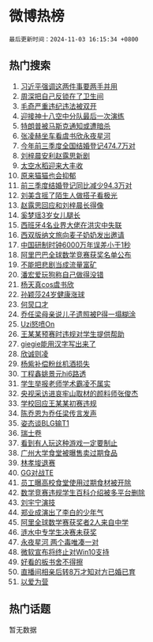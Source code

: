 # 微博热榜

`最后更新时间：2024-11-03 16:15:34 +0800`

## 热门搜索

1. [习近平强调这两件事要两手并用](https://m.weibo.cn/search?containerid=100103type%3D1%26t%3D10%26q%3D%23%E4%B9%A0%E8%BF%91%E5%B9%B3%E5%BC%BA%E8%B0%83%E8%BF%99%E4%B8%A4%E4%BB%B6%E4%BA%8B%E8%A6%81%E4%B8%A4%E6%89%8B%E5%B9%B6%E7%94%A8%23&stream_entry_id=51&isnewpage=1&extparam=seat%3D1%26cate%3D10103%26q%3D%2523%25E4%25B9%25A0%25E8%25BF%2591%25E5%25B9%25B3%25E5%25BC%25BA%25E8%25B0%2583%25E8%25BF%2599%25E4%25B8%25A4%25E4%25BB%25B6%25E4%25BA%258B%25E8%25A6%2581%25E4%25B8%25A4%25E6%2589%258B%25E5%25B9%25B6%25E7%2594%25A8%2523%26filter_type%3Drealtimehot%26dgr%3D0%26stream_entry_id%3D51%26pos%3D0%26c_type%3D51%26display_time%3D1730621733%26pre_seqid%3D17306217335690146102976)
1. [周深把自己反锁在了卫生间](https://m.weibo.cn/search?containerid=100103type%3D1%26t%3D10%26q%3D%23%E5%91%A8%E6%B7%B1%E6%8A%8A%E8%87%AA%E5%B7%B1%E5%8F%8D%E9%94%81%E5%9C%A8%E4%BA%86%E5%8D%AB%E7%94%9F%E9%97%B4%23&stream_entry_id=31&isnewpage=1&extparam=seat%3D1%26q%3D%2523%25E5%2591%25A8%25E6%25B7%25B1%25E6%258A%258A%25E8%2587%25AA%25E5%25B7%25B1%25E5%258F%258D%25E9%2594%2581%25E5%259C%25A8%25E4%25BA%2586%25E5%258D%25AB%25E7%2594%259F%25E9%2597%25B4%2523%26dgr%3D0%26band_rank%3D1%26flag%3D16%26cate%3D5001%26realpos%3D1%26filter_type%3Drealtimehot%26lcate%3D5001%26c_type%3D31%26pos%3D0%26stream_entry_id%3D31%26display_time%3D1730621733%26pre_seqid%3D17306217335690146102976)
1. [毛奇严重违纪违法被双开](https://m.weibo.cn/search?containerid=100103type%3D1%26t%3D10%26q%3D%23%E6%AF%9B%E5%A5%87%E4%B8%A5%E9%87%8D%E8%BF%9D%E7%BA%AA%E8%BF%9D%E6%B3%95%E8%A2%AB%E5%8F%8C%E5%BC%80%23&stream_entry_id=31&isnewpage=1&extparam=seat%3D1%26q%3D%2523%25E6%25AF%259B%25E5%25A5%2587%25E4%25B8%25A5%25E9%2587%258D%25E8%25BF%259D%25E7%25BA%25AA%25E8%25BF%259D%25E6%25B3%2595%25E8%25A2%25AB%25E5%258F%258C%25E5%25BC%2580%2523%26dgr%3D0%26band_rank%3D2%26flag%3D0%26cate%3D5001%26realpos%3D2%26filter_type%3Drealtimehot%26lcate%3D5001%26c_type%3D31%26pos%3D1%26stream_entry_id%3D31%26display_time%3D1730621733%26pre_seqid%3D17306217335690146102976)
1. [迎接神十八空中分队最后一次演练](https://m.weibo.cn/search?containerid=100103type%3D1%26t%3D10%26q%3D%23%E8%BF%8E%E6%8E%A5%E7%A5%9E%E5%8D%81%E5%85%AB%E7%A9%BA%E4%B8%AD%E5%88%86%E9%98%9F%E6%9C%80%E5%90%8E%E4%B8%80%E6%AC%A1%E6%BC%94%E7%BB%83%23&stream_entry_id=31&isnewpage=1&extparam=seat%3D1%26q%3D%2523%25E8%25BF%258E%25E6%258E%25A5%25E7%25A5%259E%25E5%258D%2581%25E5%2585%25AB%25E7%25A9%25BA%25E4%25B8%25AD%25E5%2588%2586%25E9%2598%259F%25E6%259C%2580%25E5%2590%258E%25E4%25B8%2580%25E6%25AC%25A1%25E6%25BC%2594%25E7%25BB%2583%2523%26dgr%3D0%26band_rank%3D3%26flag%3D1%26cate%3D5001%26realpos%3D3%26filter_type%3Drealtimehot%26lcate%3D5001%26c_type%3D31%26pos%3D2%26stream_entry_id%3D31%26display_time%3D1730621733%26pre_seqid%3D17306217335690146102976)
1. [特朗普被马斯克通知或遭暗杀](https://m.weibo.cn/search?containerid=100103type%3D1%26t%3D10%26q%3D%23%E7%89%B9%E6%9C%97%E6%99%AE%E8%A2%AB%E9%A9%AC%E6%96%AF%E5%85%8B%E9%80%9A%E7%9F%A5%E6%88%96%E9%81%AD%E6%9A%97%E6%9D%80%23&stream_entry_id=31&isnewpage=1&extparam=seat%3D1%26q%3D%2523%25E7%2589%25B9%25E6%259C%2597%25E6%2599%25AE%25E8%25A2%25AB%25E9%25A9%25AC%25E6%2596%25AF%25E5%2585%258B%25E9%2580%259A%25E7%259F%25A5%25E6%2588%2596%25E9%2581%25AD%25E6%259A%2597%25E6%259D%2580%2523%26dgr%3D0%26band_rank%3D4%26flag%3D2%26cate%3D5001%26realpos%3D4%26filter_type%3Drealtimehot%26lcate%3D5001%26c_type%3D31%26pos%3D3%26stream_entry_id%3D31%26display_time%3D1730621733%26pre_seqid%3D17306217335690146102976)
1. [张凌赫坐车看虞书欣永夜星河](https://m.weibo.cn/search?containerid=100103type%3D1%26t%3D10%26q%3D%23%E5%BC%A0%E5%87%8C%E8%B5%AB%E5%9D%90%E8%BD%A6%E7%9C%8B%E8%99%9E%E4%B9%A6%E6%AC%A3%E6%B0%B8%E5%A4%9C%E6%98%9F%E6%B2%B3%23&stream_entry_id=31&isnewpage=1&extparam=seat%3D1%26q%3D%2523%25E5%25BC%25A0%25E5%2587%258C%25E8%25B5%25AB%25E5%259D%2590%25E8%25BD%25A6%25E7%259C%258B%25E8%2599%259E%25E4%25B9%25A6%25E6%25AC%25A3%25E6%25B0%25B8%25E5%25A4%259C%25E6%2598%259F%25E6%25B2%25B3%2523%26dgr%3D0%26band_rank%3D5%26flag%3D2%26cate%3D5001%26realpos%3D5%26filter_type%3Drealtimehot%26lcate%3D5001%26c_type%3D31%26pos%3D4%26stream_entry_id%3D31%26display_time%3D1730621733%26pre_seqid%3D17306217335690146102976)
1. [今年前三季度全国结婚登记474.7万对](https://m.weibo.cn/search?containerid=100103type%3D1%26t%3D10%26q%3D%23%E4%BB%8A%E5%B9%B4%E5%89%8D%E4%B8%89%E5%AD%A3%E5%BA%A6%E5%85%A8%E5%9B%BD%E7%BB%93%E5%A9%9A%E7%99%BB%E8%AE%B0474.7%E4%B8%87%E5%AF%B9%23&stream_entry_id=31&isnewpage=1&extparam=seat%3D1%26q%3D%2523%25E4%25BB%258A%25E5%25B9%25B4%25E5%2589%258D%25E4%25B8%2589%25E5%25AD%25A3%25E5%25BA%25A6%25E5%2585%25A8%25E5%259B%25BD%25E7%25BB%2593%25E5%25A9%259A%25E7%2599%25BB%25E8%25AE%25B0474.7%25E4%25B8%2587%25E5%25AF%25B9%2523%26dgr%3D0%26band_rank%3D6%26flag%3D0%26cate%3D5001%26realpos%3D6%26filter_type%3Drealtimehot%26lcate%3D5001%26c_type%3D31%26pos%3D5%26stream_entry_id%3D31%26display_time%3D1730621733%26pre_seqid%3D17306217335690146102976)
1. [刘梓晨安利赵露思新剧](https://m.weibo.cn/search?containerid=100103type%3D1%26t%3D10%26q%3D%23%E5%88%98%E6%A2%93%E6%99%A8%E5%AE%89%E5%88%A9%E8%B5%B5%E9%9C%B2%E6%80%9D%E6%96%B0%E5%89%A7%23&stream_entry_id=31&isnewpage=1&extparam=seat%3D1%26q%3D%2523%25E5%2588%2598%25E6%25A2%2593%25E6%2599%25A8%25E5%25AE%2589%25E5%2588%25A9%25E8%25B5%25B5%25E9%259C%25B2%25E6%2580%259D%25E6%2596%25B0%25E5%2589%25A7%2523%26dgr%3D0%26band_rank%3D7%26flag%3D1%26cate%3D5001%26realpos%3D7%26filter_type%3Drealtimehot%26lcate%3D5001%26c_type%3D31%26pos%3D6%26stream_entry_id%3D31%26display_time%3D1730621733%26pre_seqid%3D17306217335690146102976)
1. [太空水稻迎来大丰收](https://m.weibo.cn/search?containerid=100103type%3D1%26t%3D10%26q%3D%23%E5%A4%AA%E7%A9%BA%E6%B0%B4%E7%A8%BB%E8%BF%8E%E6%9D%A5%E5%A4%A7%E4%B8%B0%E6%94%B6%23&stream_entry_id=31&isnewpage=1&extparam=seat%3D1%26q%3D%2523%25E5%25A4%25AA%25E7%25A9%25BA%25E6%25B0%25B4%25E7%25A8%25BB%25E8%25BF%258E%25E6%259D%25A5%25E5%25A4%25A7%25E4%25B8%25B0%25E6%2594%25B6%2523%26dgr%3D0%26band_rank%3D8%26flag%3D1%26cate%3D5001%26realpos%3D8%26filter_type%3Drealtimehot%26lcate%3D5001%26c_type%3D31%26pos%3D7%26stream_entry_id%3D31%26display_time%3D1730621733%26pre_seqid%3D17306217335690146102976)
1. [原来猫猫也会抑郁](https://m.weibo.cn/search?containerid=100103type%3D1%26t%3D10%26q%3D%23%E5%8E%9F%E6%9D%A5%E7%8C%AB%E7%8C%AB%E4%B9%9F%E4%BC%9A%E6%8A%91%E9%83%81%23&stream_entry_id=31&isnewpage=1&extparam=seat%3D1%26q%3D%2523%25E5%258E%259F%25E6%259D%25A5%25E7%258C%25AB%25E7%258C%25AB%25E4%25B9%259F%25E4%25BC%259A%25E6%258A%2591%25E9%2583%2581%2523%26dgr%3D0%26band_rank%3D9%26flag%3D1%26cate%3D5001%26realpos%3D9%26filter_type%3Drealtimehot%26lcate%3D5001%26c_type%3D31%26pos%3D8%26stream_entry_id%3D31%26display_time%3D1730621733%26pre_seqid%3D17306217335690146102976)
1. [前三季度结婚登记同比减少94.3万对](https://m.weibo.cn/search?containerid=100103type%3D1%26t%3D10%26q%3D%23%E5%89%8D%E4%B8%89%E5%AD%A3%E5%BA%A6%E7%BB%93%E5%A9%9A%E7%99%BB%E8%AE%B0%E5%90%8C%E6%AF%94%E5%87%8F%E5%B0%9194.3%E4%B8%87%E5%AF%B9%23&stream_entry_id=31&isnewpage=1&extparam=seat%3D1%26q%3D%2523%25E5%2589%258D%25E4%25B8%2589%25E5%25AD%25A3%25E5%25BA%25A6%25E7%25BB%2593%25E5%25A9%259A%25E7%2599%25BB%25E8%25AE%25B0%25E5%2590%258C%25E6%25AF%2594%25E5%2587%258F%25E5%25B0%259194.3%25E4%25B8%2587%25E5%25AF%25B9%2523%26dgr%3D0%26band_rank%3D10%26flag%3D0%26cate%3D5001%26realpos%3D10%26filter_type%3Drealtimehot%26lcate%3D5001%26c_type%3D31%26pos%3D9%26stream_entry_id%3D31%26display_time%3D1730621733%26pre_seqid%3D17306217335690146102976)
1. [刘美含摇了陌生人做搭子看极光](https://m.weibo.cn/search?containerid=100103type%3D1%26t%3D10%26q%3D%E5%88%98%E7%BE%8E%E5%90%AB%E6%91%87%E4%BA%86%E9%99%8C%E7%94%9F%E4%BA%BA%E5%81%9A%E6%90%AD%E5%AD%90%E7%9C%8B%E6%9E%81%E5%85%89&stream_entry_id=31&isnewpage=1&extparam=seat%3D1%26q%3D%25E5%2588%2598%25E7%25BE%258E%25E5%2590%25AB%25E6%2591%2587%25E4%25BA%2586%25E9%2599%258C%25E7%2594%259F%25E4%25BA%25BA%25E5%2581%259A%25E6%2590%25AD%25E5%25AD%2590%25E7%259C%258B%25E6%259E%2581%25E5%2585%2589%26dgr%3D0%26band_rank%3D11%26flag%3D1%26cate%3D5001%26realpos%3D11%26filter_type%3Drealtimehot%26lcate%3D5001%26c_type%3D31%26pos%3D10%26stream_entry_id%3D31%26display_time%3D1730621733%26pre_seqid%3D17306217335690146102976)
1. [赵露思回应和刘梓晨长得像](https://m.weibo.cn/search?containerid=100103type%3D1%26t%3D10%26q%3D%23%E8%B5%B5%E9%9C%B2%E6%80%9D%E5%9B%9E%E5%BA%94%E5%92%8C%E5%88%98%E6%A2%93%E6%99%A8%E9%95%BF%E5%BE%97%E5%83%8F%23&stream_entry_id=31&isnewpage=1&extparam=seat%3D1%26q%3D%2523%25E8%25B5%25B5%25E9%259C%25B2%25E6%2580%259D%25E5%259B%259E%25E5%25BA%2594%25E5%2592%258C%25E5%2588%2598%25E6%25A2%2593%25E6%2599%25A8%25E9%2595%25BF%25E5%25BE%2597%25E5%2583%258F%2523%26dgr%3D0%26band_rank%3D12%26flag%3D1%26cate%3D5001%26realpos%3D12%26filter_type%3Drealtimehot%26lcate%3D5001%26c_type%3D31%26pos%3D11%26stream_entry_id%3D31%26display_time%3D1730621733%26pre_seqid%3D17306217335690146102976)
1. [奚梦瑶3岁女儿腿长](https://m.weibo.cn/search?containerid=100103type%3D1%26t%3D10%26q%3D%23%E5%A5%9A%E6%A2%A6%E7%91%B63%E5%B2%81%E5%A5%B3%E5%84%BF%E8%85%BF%E9%95%BF%23&stream_entry_id=31&isnewpage=1&extparam=seat%3D1%26q%3D%2523%25E5%25A5%259A%25E6%25A2%25A6%25E7%2591%25B63%25E5%25B2%2581%25E5%25A5%25B3%25E5%2584%25BF%25E8%2585%25BF%25E9%2595%25BF%2523%26dgr%3D0%26band_rank%3D13%26flag%3D2%26cate%3D5001%26realpos%3D13%26filter_type%3Drealtimehot%26lcate%3D5001%26c_type%3D31%26pos%3D12%26stream_entry_id%3D31%26display_time%3D1730621733%26pre_seqid%3D17306217335690146102976)
1. [西班牙4名业界大佬在洪灾中失联](https://m.weibo.cn/search?containerid=100103type%3D1%26t%3D10%26q%3D%23%E8%A5%BF%E7%8F%AD%E7%89%994%E5%90%8D%E4%B8%9A%E7%95%8C%E5%A4%A7%E4%BD%AC%E5%9C%A8%E6%B4%AA%E7%81%BE%E4%B8%AD%E5%A4%B1%E8%81%94%23&stream_entry_id=31&isnewpage=1&extparam=seat%3D1%26q%3D%2523%25E8%25A5%25BF%25E7%258F%25AD%25E7%2589%25994%25E5%2590%258D%25E4%25B8%259A%25E7%2595%258C%25E5%25A4%25A7%25E4%25BD%25AC%25E5%259C%25A8%25E6%25B4%25AA%25E7%2581%25BE%25E4%25B8%25AD%25E5%25A4%25B1%25E8%2581%2594%2523%26dgr%3D0%26band_rank%3D14%26flag%3D1%26cate%3D5001%26realpos%3D14%26filter_type%3Drealtimehot%26lcate%3D5001%26c_type%3D31%26pos%3D13%26stream_entry_id%3D31%26display_time%3D1730621733%26pre_seqid%3D17306217335690146102976)
1. [西双版纳文旅向麦子奶奶发出邀请](https://m.weibo.cn/search?containerid=100103type%3D1%26t%3D10%26q%3D%23%E8%A5%BF%E5%8F%8C%E7%89%88%E7%BA%B3%E6%96%87%E6%97%85%E5%90%91%E9%BA%A6%E5%AD%90%E5%A5%B6%E5%A5%B6%E5%8F%91%E5%87%BA%E9%82%80%E8%AF%B7%23&stream_entry_id=31&isnewpage=1&extparam=seat%3D1%26q%3D%2523%25E8%25A5%25BF%25E5%258F%258C%25E7%2589%2588%25E7%25BA%25B3%25E6%2596%2587%25E6%2597%2585%25E5%2590%2591%25E9%25BA%25A6%25E5%25AD%2590%25E5%25A5%25B6%25E5%25A5%25B6%25E5%258F%2591%25E5%2587%25BA%25E9%2582%2580%25E8%25AF%25B7%2523%26dgr%3D0%26band_rank%3D15%26flag%3D1%26cate%3D5001%26realpos%3D15%26filter_type%3Drealtimehot%26lcate%3D5001%26c_type%3D31%26pos%3D14%26stream_entry_id%3D31%26display_time%3D1730621733%26pre_seqid%3D17306217335690146102976)
1. [中国研制时钟6000万年误差小于1秒](https://m.weibo.cn/search?containerid=100103type%3D1%26t%3D10%26q%3D%23%E4%B8%AD%E5%9B%BD%E7%A0%94%E5%88%B6%E6%97%B6%E9%92%9F6000%E4%B8%87%E5%B9%B4%E8%AF%AF%E5%B7%AE%E5%B0%8F%E4%BA%8E1%E7%A7%92%23&stream_entry_id=31&isnewpage=1&extparam=seat%3D1%26q%3D%2523%25E4%25B8%25AD%25E5%259B%25BD%25E7%25A0%2594%25E5%2588%25B6%25E6%2597%25B6%25E9%2592%259F6000%25E4%25B8%2587%25E5%25B9%25B4%25E8%25AF%25AF%25E5%25B7%25AE%25E5%25B0%258F%25E4%25BA%258E1%25E7%25A7%2592%2523%26dgr%3D0%26band_rank%3D16%26flag%3D1%26cate%3D5001%26realpos%3D16%26filter_type%3Drealtimehot%26lcate%3D5001%26c_type%3D31%26pos%3D15%26stream_entry_id%3D31%26display_time%3D1730621733%26pre_seqid%3D17306217335690146102976)
1. [阿里巴巴全球数学竞赛获奖名单公布](https://m.weibo.cn/search?containerid=100103type%3D1%26t%3D10%26q%3D%23%E9%98%BF%E9%87%8C%E5%B7%B4%E5%B7%B4%E5%85%A8%E7%90%83%E6%95%B0%E5%AD%A6%E7%AB%9E%E8%B5%9B%E8%8E%B7%E5%A5%96%E5%90%8D%E5%8D%95%E5%85%AC%E5%B8%83%23&stream_entry_id=31&isnewpage=1&extparam=seat%3D1%26q%3D%2523%25E9%2598%25BF%25E9%2587%258C%25E5%25B7%25B4%25E5%25B7%25B4%25E5%2585%25A8%25E7%2590%2583%25E6%2595%25B0%25E5%25AD%25A6%25E7%25AB%259E%25E8%25B5%259B%25E8%258E%25B7%25E5%25A5%2596%25E5%2590%258D%25E5%258D%2595%25E5%2585%25AC%25E5%25B8%2583%2523%26dgr%3D0%26band_rank%3D17%26flag%3D0%26cate%3D5001%26realpos%3D17%26filter_type%3Drealtimehot%26lcate%3D5001%26c_type%3D31%26pos%3D16%26stream_entry_id%3D31%26display_time%3D1730621733%26pre_seqid%3D17306217335690146102976)
1. [不能把悲剧当成流量富矿](https://m.weibo.cn/search?containerid=100103type%3D1%26t%3D10%26q%3D%23%E4%B8%8D%E8%83%BD%E6%8A%8A%E6%82%B2%E5%89%A7%E5%BD%93%E6%88%90%E6%B5%81%E9%87%8F%E5%AF%8C%E7%9F%BF%23&stream_entry_id=31&isnewpage=1&extparam=seat%3D1%26q%3D%2523%25E4%25B8%258D%25E8%2583%25BD%25E6%258A%258A%25E6%2582%25B2%25E5%2589%25A7%25E5%25BD%2593%25E6%2588%2590%25E6%25B5%2581%25E9%2587%258F%25E5%25AF%258C%25E7%259F%25BF%2523%26dgr%3D0%26band_rank%3D18%26flag%3D1%26cate%3D5001%26realpos%3D18%26filter_type%3Drealtimehot%26lcate%3D5001%26c_type%3D31%26pos%3D17%26stream_entry_id%3D31%26display_time%3D1730621733%26pre_seqid%3D17306217335690146102976)
1. [潘宏爱玩狗称自己做得没错](https://m.weibo.cn/search?containerid=100103type%3D1%26t%3D10%26q%3D%23%E6%BD%98%E5%AE%8F%E7%88%B1%E7%8E%A9%E7%8B%97%E7%A7%B0%E8%87%AA%E5%B7%B1%E5%81%9A%E5%BE%97%E6%B2%A1%E9%94%99%23&stream_entry_id=31&isnewpage=1&extparam=seat%3D1%26q%3D%2523%25E6%25BD%2598%25E5%25AE%258F%25E7%2588%25B1%25E7%258E%25A9%25E7%258B%2597%25E7%25A7%25B0%25E8%2587%25AA%25E5%25B7%25B1%25E5%2581%259A%25E5%25BE%2597%25E6%25B2%25A1%25E9%2594%2599%2523%26dgr%3D0%26band_rank%3D19%26flag%3D1%26cate%3D5001%26realpos%3D19%26filter_type%3Drealtimehot%26lcate%3D5001%26c_type%3D31%26pos%3D18%26stream_entry_id%3D31%26display_time%3D1730621733%26pre_seqid%3D17306217335690146102976)
1. [杨天真cos虞书欣](https://m.weibo.cn/search?containerid=100103type%3D1%26t%3D10%26q%3D%23%E6%9D%A8%E5%A4%A9%E7%9C%9Fcos%E8%99%9E%E4%B9%A6%E6%AC%A3%23&stream_entry_id=31&isnewpage=1&extparam=seat%3D1%26q%3D%2523%25E6%259D%25A8%25E5%25A4%25A9%25E7%259C%259Fcos%25E8%2599%259E%25E4%25B9%25A6%25E6%25AC%25A3%2523%26dgr%3D0%26band_rank%3D20%26flag%3D1%26cate%3D5001%26realpos%3D20%26filter_type%3Drealtimehot%26lcate%3D5001%26c_type%3D31%26pos%3D19%26stream_entry_id%3D31%26display_time%3D1730621733%26pre_seqid%3D17306217335690146102976)
1. [孙颖莎24岁健康涨球](https://m.weibo.cn/search?containerid=100103type%3D1%26t%3D10%26q%3D%23%E5%AD%99%E9%A2%96%E8%8E%8E24%E5%B2%81%E5%81%A5%E5%BA%B7%E6%B6%A8%E7%90%83%23&stream_entry_id=31&isnewpage=1&extparam=seat%3D1%26q%3D%2523%25E5%25AD%2599%25E9%25A2%2596%25E8%258E%258E24%25E5%25B2%2581%25E5%2581%25A5%25E5%25BA%25B7%25E6%25B6%25A8%25E7%2590%2583%2523%26dgr%3D0%26band_rank%3D21%26flag%3D32768%26cate%3D5001%26realpos%3D21%26filter_type%3Drealtimehot%26lcate%3D5001%26c_type%3D31%26pos%3D20%26stream_entry_id%3D31%26display_time%3D1730621733%26pre_seqid%3D17306217335690146102976)
1. [何炅口才](https://m.weibo.cn/search?containerid=100103type%3D1%26t%3D10%26q%3D%E4%BD%95%E7%82%85%E5%8F%A3%E6%89%8D&stream_entry_id=31&isnewpage=1&extparam=seat%3D1%26q%3D%25E4%25BD%2595%25E7%2582%2585%25E5%258F%25A3%25E6%2589%258D%26dgr%3D0%26band_rank%3D22%26flag%3D1%26cate%3D5001%26realpos%3D22%26filter_type%3Drealtimehot%26lcate%3D5001%26c_type%3D31%26pos%3D21%26stream_entry_id%3D31%26display_time%3D1730621733%26pre_seqid%3D17306217335690146102976)
1. [乔任梁母亲说儿子遗照被P得一塌糊涂](https://m.weibo.cn/search?containerid=100103type%3D1%26t%3D10%26q%3D%23%E4%B9%94%E4%BB%BB%E6%A2%81%E6%AF%8D%E4%BA%B2%E8%AF%B4%E5%84%BF%E5%AD%90%E9%81%97%E7%85%A7%E8%A2%ABP%E5%BE%97%E4%B8%80%E5%A1%8C%E7%B3%8A%E6%B6%82%23&stream_entry_id=31&isnewpage=1&extparam=seat%3D1%26q%3D%2523%25E4%25B9%2594%25E4%25BB%25BB%25E6%25A2%2581%25E6%25AF%258D%25E4%25BA%25B2%25E8%25AF%25B4%25E5%2584%25BF%25E5%25AD%2590%25E9%2581%2597%25E7%2585%25A7%25E8%25A2%25ABP%25E5%25BE%2597%25E4%25B8%2580%25E5%25A1%258C%25E7%25B3%258A%25E6%25B6%2582%2523%26dgr%3D0%26band_rank%3D23%26flag%3D2%26cate%3D5001%26realpos%3D23%26filter_type%3Drealtimehot%26lcate%3D5001%26c_type%3D31%26pos%3D22%26stream_entry_id%3D31%26display_time%3D1730621733%26pre_seqid%3D17306217335690146102976)
1. [Uzi怒喷On](https://m.weibo.cn/search?containerid=100103type%3D1%26t%3D10%26q%3D%23Uzi%E6%80%92%E5%96%B7On%23&stream_entry_id=31&isnewpage=1&extparam=seat%3D1%26q%3D%2523Uzi%25E6%2580%2592%25E5%2596%25B7On%2523%26dgr%3D0%26band_rank%3D24%26flag%3D0%26cate%3D5001%26realpos%3D24%26filter_type%3Drealtimehot%26lcate%3D5001%26c_type%3D31%26pos%3D23%26stream_entry_id%3D31%26display_time%3D1730621733%26pre_seqid%3D17306217335690146102976)
1. [王某某预赛时违规对学生提供帮助](https://m.weibo.cn/search?containerid=100103type%3D1%26t%3D10%26q%3D%E7%8E%8B%E6%9F%90%E6%9F%90%E9%A2%84%E8%B5%9B%E6%97%B6%E8%BF%9D%E8%A7%84%E5%AF%B9%E5%AD%A6%E7%94%9F%E6%8F%90%E4%BE%9B%E5%B8%AE%E5%8A%A9&stream_entry_id=31&isnewpage=1&extparam=seat%3D1%26q%3D%25E7%258E%258B%25E6%259F%2590%25E6%259F%2590%25E9%25A2%2584%25E8%25B5%259B%25E6%2597%25B6%25E8%25BF%259D%25E8%25A7%2584%25E5%25AF%25B9%25E5%25AD%25A6%25E7%2594%259F%25E6%258F%2590%25E4%25BE%259B%25E5%25B8%25AE%25E5%258A%25A9%26dgr%3D0%26band_rank%3D25%26flag%3D0%26cate%3D5001%26realpos%3D25%26filter_type%3Drealtimehot%26lcate%3D5001%26c_type%3D31%26pos%3D24%26stream_entry_id%3D31%26display_time%3D1730621733%26pre_seqid%3D17306217335690146102976)
1. [giegie能用汉字写出来了](https://m.weibo.cn/search?containerid=100103type%3D1%26t%3D10%26q%3Dgiegie%E8%83%BD%E7%94%A8%E6%B1%89%E5%AD%97%E5%86%99%E5%87%BA%E6%9D%A5%E4%BA%86&stream_entry_id=31&isnewpage=1&extparam=seat%3D1%26q%3Dgiegie%25E8%2583%25BD%25E7%2594%25A8%25E6%25B1%2589%25E5%25AD%2597%25E5%2586%2599%25E5%2587%25BA%25E6%259D%25A5%25E4%25BA%2586%26dgr%3D0%26band_rank%3D26%26flag%3D1%26cate%3D5001%26realpos%3D26%26filter_type%3Drealtimehot%26lcate%3D5001%26c_type%3D31%26pos%3D25%26stream_entry_id%3D31%26display_time%3D1730621733%26pre_seqid%3D17306217335690146102976)
1. [欣诚则凌](https://m.weibo.cn/search?containerid=100103type%3D1%26t%3D10%26q%3D%E6%AC%A3%E8%AF%9A%E5%88%99%E5%87%8C&stream_entry_id=31&isnewpage=1&extparam=seat%3D1%26q%3D%25E6%25AC%25A3%25E8%25AF%259A%25E5%2588%2599%25E5%2587%258C%26dgr%3D0%26band_rank%3D27%26flag%3D0%26cate%3D5001%26realpos%3D27%26filter_type%3Drealtimehot%26lcate%3D5001%26c_type%3D31%26pos%3D26%26stream_entry_id%3D31%26display_time%3D1730621733%26pre_seqid%3D17306217335690146102976)
1. [杨紫补偿粉丝机酒损失](https://m.weibo.cn/search?containerid=100103type%3D1%26t%3D10%26q%3D%23%E6%9D%A8%E7%B4%AB%E8%A1%A5%E5%81%BF%E7%B2%89%E4%B8%9D%E6%9C%BA%E9%85%92%E6%8D%9F%E5%A4%B1%23&stream_entry_id=31&isnewpage=1&extparam=seat%3D1%26q%3D%2523%25E6%259D%25A8%25E7%25B4%25AB%25E8%25A1%25A5%25E5%2581%25BF%25E7%25B2%2589%25E4%25B8%259D%25E6%259C%25BA%25E9%2585%2592%25E6%258D%259F%25E5%25A4%25B1%2523%26dgr%3D0%26band_rank%3D28%26flag%3D0%26cate%3D5001%26realpos%3D28%26filter_type%3Drealtimehot%26lcate%3D5001%26c_type%3D31%26pos%3D27%26stream_entry_id%3D31%26display_time%3D1730621733%26pre_seqid%3D17306217335690146102976)
1. [丁程鑫姚景元hi6路透](https://m.weibo.cn/search?containerid=100103type%3D1%26t%3D10%26q%3D%23%E4%B8%81%E7%A8%8B%E9%91%AB%E5%A7%9A%E6%99%AF%E5%85%83hi6%E8%B7%AF%E9%80%8F%23&stream_entry_id=31&isnewpage=1&extparam=seat%3D1%26q%3D%2523%25E4%25B8%2581%25E7%25A8%258B%25E9%2591%25AB%25E5%25A7%259A%25E6%2599%25AF%25E5%2585%2583hi6%25E8%25B7%25AF%25E9%2580%258F%2523%26dgr%3D0%26band_rank%3D29%26flag%3D1%26cate%3D5001%26realpos%3D29%26filter_type%3Drealtimehot%26lcate%3D5001%26c_type%3D31%26pos%3D28%26stream_entry_id%3D31%26display_time%3D1730621733%26pre_seqid%3D17306217335690146102976)
1. [学生举报老师学术霸凌不属实](https://m.weibo.cn/search?containerid=100103type%3D1%26t%3D10%26q%3D%23%E5%AD%A6%E7%94%9F%E4%B8%BE%E6%8A%A5%E8%80%81%E5%B8%88%E5%AD%A6%E6%9C%AF%E9%9C%B8%E5%87%8C%E4%B8%8D%E5%B1%9E%E5%AE%9E%23&stream_entry_id=31&isnewpage=1&extparam=seat%3D1%26q%3D%2523%25E5%25AD%25A6%25E7%2594%259F%25E4%25B8%25BE%25E6%258A%25A5%25E8%2580%2581%25E5%25B8%2588%25E5%25AD%25A6%25E6%259C%25AF%25E9%259C%25B8%25E5%2587%258C%25E4%25B8%258D%25E5%25B1%259E%25E5%25AE%259E%2523%26dgr%3D0%26band_rank%3D30%26flag%3D1%26cate%3D5001%26realpos%3D30%26filter_type%3Drealtimehot%26lcate%3D5001%26c_type%3D31%26pos%3D29%26stream_entry_id%3D31%26display_time%3D1730621733%26pre_seqid%3D17306217335690146102976)
1. [央视采访进哀牢山取材的颜料师张俊杰](https://m.weibo.cn/search?containerid=100103type%3D1%26t%3D10%26q%3D%23%E5%A4%AE%E8%A7%86%E9%87%87%E8%AE%BF%E8%BF%9B%E5%93%80%E7%89%A2%E5%B1%B1%E5%8F%96%E6%9D%90%E7%9A%84%E9%A2%9C%E6%96%99%E5%B8%88%E5%BC%A0%E4%BF%8A%E6%9D%B0%23&stream_entry_id=31&isnewpage=1&extparam=seat%3D1%26q%3D%2523%25E5%25A4%25AE%25E8%25A7%2586%25E9%2587%2587%25E8%25AE%25BF%25E8%25BF%259B%25E5%2593%2580%25E7%2589%25A2%25E5%25B1%25B1%25E5%258F%2596%25E6%259D%2590%25E7%259A%2584%25E9%25A2%259C%25E6%2596%2599%25E5%25B8%2588%25E5%25BC%25A0%25E4%25BF%258A%25E6%259D%25B0%2523%26dgr%3D0%26band_rank%3D31%26flag%3D1%26cate%3D5001%26realpos%3D31%26filter_type%3Drealtimehot%26lcate%3D5001%26c_type%3D31%26pos%3D30%26stream_entry_id%3D31%26display_time%3D1730621733%26pre_seqid%3D17306217335690146102976)
1. [学校回应王某某初赛违规](https://m.weibo.cn/search?containerid=100103type%3D1%26t%3D10%26q%3D%E5%AD%A6%E6%A0%A1%E5%9B%9E%E5%BA%94%E7%8E%8B%E6%9F%90%E6%9F%90%E5%88%9D%E8%B5%9B%E8%BF%9D%E8%A7%84&stream_entry_id=31&isnewpage=1&extparam=seat%3D1%26q%3D%25E5%25AD%25A6%25E6%25A0%25A1%25E5%259B%259E%25E5%25BA%2594%25E7%258E%258B%25E6%259F%2590%25E6%259F%2590%25E5%2588%259D%25E8%25B5%259B%25E8%25BF%259D%25E8%25A7%2584%26dgr%3D0%26band_rank%3D32%26flag%3D0%26cate%3D5001%26realpos%3D32%26filter_type%3Drealtimehot%26lcate%3D5001%26c_type%3D31%26pos%3D31%26stream_entry_id%3D31%26display_time%3D1730621733%26pre_seqid%3D17306217335690146102976)
1. [陈乔恩为乔任梁传言发声](https://m.weibo.cn/search?containerid=100103type%3D1%26t%3D10%26q%3D%23%E9%99%88%E4%B9%94%E6%81%A9%E4%B8%BA%E4%B9%94%E4%BB%BB%E6%A2%81%E4%BC%A0%E8%A8%80%E5%8F%91%E5%A3%B0%23&stream_entry_id=31&isnewpage=1&extparam=seat%3D1%26q%3D%2523%25E9%2599%2588%25E4%25B9%2594%25E6%2581%25A9%25E4%25B8%25BA%25E4%25B9%2594%25E4%25BB%25BB%25E6%25A2%2581%25E4%25BC%25A0%25E8%25A8%2580%25E5%258F%2591%25E5%25A3%25B0%2523%26dgr%3D0%26band_rank%3D33%26flag%3D0%26cate%3D5001%26realpos%3D33%26filter_type%3Drealtimehot%26lcate%3D5001%26c_type%3D31%26pos%3D32%26stream_entry_id%3D31%26display_time%3D1730621733%26pre_seqid%3D17306217335690146102976)
1. [姿态谈BLG输T1](https://m.weibo.cn/search?containerid=100103type%3D1%26t%3D10%26q%3D%23%E5%A7%BF%E6%80%81%E8%B0%88BLG%E8%BE%93T1%23&stream_entry_id=31&isnewpage=1&extparam=seat%3D1%26q%3D%2523%25E5%25A7%25BF%25E6%2580%2581%25E8%25B0%2588BLG%25E8%25BE%2593T1%2523%26dgr%3D0%26band_rank%3D34%26flag%3D0%26cate%3D5001%26realpos%3D34%26filter_type%3Drealtimehot%26lcate%3D5001%26c_type%3D31%26pos%3D33%26stream_entry_id%3D31%26display_time%3D1730621733%26pre_seqid%3D17306217335690146102976)
1. [瑞士卷](https://m.weibo.cn/search?containerid=100103type%3D1%26t%3D10%26q%3D%E7%91%9E%E5%A3%AB%E5%8D%B7&stream_entry_id=31&isnewpage=1&extparam=seat%3D1%26q%3D%25E7%2591%259E%25E5%25A3%25AB%25E5%258D%25B7%26dgr%3D0%26band_rank%3D35%26flag%3D0%26cate%3D5001%26realpos%3D35%26filter_type%3Drealtimehot%26lcate%3D5001%26c_type%3D31%26pos%3D34%26stream_entry_id%3D31%26display_time%3D1730621733%26pre_seqid%3D17306217335690146102976)
1. [看到有人玩这种游戏一定要制止](https://m.weibo.cn/search?containerid=100103type%3D1%26t%3D10%26q%3D%23%E7%9C%8B%E5%88%B0%E6%9C%89%E4%BA%BA%E7%8E%A9%E8%BF%99%E7%A7%8D%E6%B8%B8%E6%88%8F%E4%B8%80%E5%AE%9A%E8%A6%81%E5%88%B6%E6%AD%A2%23&stream_entry_id=31&isnewpage=1&extparam=seat%3D1%26q%3D%2523%25E7%259C%258B%25E5%2588%25B0%25E6%259C%2589%25E4%25BA%25BA%25E7%258E%25A9%25E8%25BF%2599%25E7%25A7%258D%25E6%25B8%25B8%25E6%2588%258F%25E4%25B8%2580%25E5%25AE%259A%25E8%25A6%2581%25E5%2588%25B6%25E6%25AD%25A2%2523%26dgr%3D0%26band_rank%3D36%26flag%3D0%26cate%3D5001%26realpos%3D36%26filter_type%3Drealtimehot%26lcate%3D5001%26c_type%3D31%26pos%3D35%26stream_entry_id%3D31%26display_time%3D1730621733%26pre_seqid%3D17306217335690146102976)
1. [广州大学食堂被曝售卖过期食品](https://m.weibo.cn/search?containerid=100103type%3D1%26t%3D10%26q%3D%23%E5%B9%BF%E5%B7%9E%E5%A4%A7%E5%AD%A6%E9%A3%9F%E5%A0%82%E8%A2%AB%E6%9B%9D%E5%94%AE%E5%8D%96%E8%BF%87%E6%9C%9F%E9%A3%9F%E5%93%81%23&stream_entry_id=31&isnewpage=1&extparam=seat%3D1%26q%3D%2523%25E5%25B9%25BF%25E5%25B7%259E%25E5%25A4%25A7%25E5%25AD%25A6%25E9%25A3%259F%25E5%25A0%2582%25E8%25A2%25AB%25E6%259B%259D%25E5%2594%25AE%25E5%258D%2596%25E8%25BF%2587%25E6%259C%259F%25E9%25A3%259F%25E5%2593%2581%2523%26dgr%3D0%26band_rank%3D37%26flag%3D0%26cate%3D5001%26realpos%3D37%26filter_type%3Drealtimehot%26lcate%3D5001%26c_type%3D31%26pos%3D36%26stream_entry_id%3D31%26display_time%3D1730621733%26pre_seqid%3D17306217335690146102976)
1. [林孝埈退赛](https://m.weibo.cn/search?containerid=100103type%3D1%26t%3D10%26q%3D%23%E6%9E%97%E5%AD%9D%E5%9F%88%E9%80%80%E8%B5%9B%23&stream_entry_id=31&isnewpage=1&extparam=seat%3D1%26q%3D%2523%25E6%259E%2597%25E5%25AD%259D%25E5%259F%2588%25E9%2580%2580%25E8%25B5%259B%2523%26dgr%3D0%26band_rank%3D38%26flag%3D1%26cate%3D5001%26realpos%3D38%26filter_type%3Drealtimehot%26lcate%3D5001%26c_type%3D31%26pos%3D37%26stream_entry_id%3D31%26display_time%3D1730621733%26pre_seqid%3D17306217335690146102976)
1. [GG对战TE](https://m.weibo.cn/search?containerid=100103type%3D1%26t%3D10%26q%3D%23GG%E5%AF%B9%E6%88%98TE%23&stream_entry_id=31&isnewpage=1&extparam=seat%3D1%26q%3D%2523GG%25E5%25AF%25B9%25E6%2588%2598TE%2523%26dgr%3D0%26band_rank%3D39%26flag%3D1%26cate%3D5001%26realpos%3D39%26filter_type%3Drealtimehot%26lcate%3D5001%26c_type%3D31%26pos%3D38%26stream_entry_id%3D31%26display_time%3D1730621733%26pre_seqid%3D17306217335690146102976)
1. [员工曝高校食堂使用过期食材被开除](https://m.weibo.cn/search?containerid=100103type%3D1%26t%3D10%26q%3D%23%E5%91%98%E5%B7%A5%E6%9B%9D%E9%AB%98%E6%A0%A1%E9%A3%9F%E5%A0%82%E4%BD%BF%E7%94%A8%E8%BF%87%E6%9C%9F%E9%A3%9F%E6%9D%90%E8%A2%AB%E5%BC%80%E9%99%A4%23&stream_entry_id=31&isnewpage=1&extparam=seat%3D1%26q%3D%2523%25E5%2591%2598%25E5%25B7%25A5%25E6%259B%259D%25E9%25AB%2598%25E6%25A0%25A1%25E9%25A3%259F%25E5%25A0%2582%25E4%25BD%25BF%25E7%2594%25A8%25E8%25BF%2587%25E6%259C%259F%25E9%25A3%259F%25E6%259D%2590%25E8%25A2%25AB%25E5%25BC%2580%25E9%2599%25A4%2523%26dgr%3D0%26band_rank%3D40%26flag%3D1%26cate%3D5001%26realpos%3D40%26filter_type%3Drealtimehot%26lcate%3D5001%26c_type%3D31%26pos%3D39%26stream_entry_id%3D31%26display_time%3D1730621733%26pre_seqid%3D17306217335690146102976)
1. [数学竞赛违规学生百科介绍被多平台删除](https://m.weibo.cn/search?containerid=100103type%3D1%26t%3D10%26q%3D%23%E6%95%B0%E5%AD%A6%E7%AB%9E%E8%B5%9B%E8%BF%9D%E8%A7%84%E5%AD%A6%E7%94%9F%E7%99%BE%E7%A7%91%E4%BB%8B%E7%BB%8D%E8%A2%AB%E5%A4%9A%E5%B9%B3%E5%8F%B0%E5%88%A0%E9%99%A4%23&stream_entry_id=31&isnewpage=1&extparam=seat%3D1%26q%3D%2523%25E6%2595%25B0%25E5%25AD%25A6%25E7%25AB%259E%25E8%25B5%259B%25E8%25BF%259D%25E8%25A7%2584%25E5%25AD%25A6%25E7%2594%259F%25E7%2599%25BE%25E7%25A7%2591%25E4%25BB%258B%25E7%25BB%258D%25E8%25A2%25AB%25E5%25A4%259A%25E5%25B9%25B3%25E5%258F%25B0%25E5%2588%25A0%25E9%2599%25A4%2523%26dgr%3D0%26band_rank%3D41%26flag%3D0%26cate%3D5001%26realpos%3D41%26filter_type%3Drealtimehot%26lcate%3D5001%26c_type%3D31%26pos%3D40%26stream_entry_id%3D31%26display_time%3D1730621733%26pre_seqid%3D17306217335690146102976)
1. [刘宇宁演技](https://m.weibo.cn/search?containerid=100103type%3D1%26t%3D10%26q%3D%E5%88%98%E5%AE%87%E5%AE%81%E6%BC%94%E6%8A%80&stream_entry_id=31&isnewpage=1&extparam=seat%3D1%26q%3D%25E5%2588%2598%25E5%25AE%2587%25E5%25AE%2581%25E6%25BC%2594%25E6%258A%2580%26dgr%3D0%26band_rank%3D42%26flag%3D0%26cate%3D5001%26realpos%3D42%26filter_type%3Drealtimehot%26lcate%3D5001%26c_type%3D31%26pos%3D41%26stream_entry_id%3D31%26display_time%3D1730621733%26pre_seqid%3D17306217335690146102976)
1. [郑业成演出了李白的少年气](https://m.weibo.cn/search?containerid=100103type%3D1%26t%3D10%26q%3D%E9%83%91%E4%B8%9A%E6%88%90%E6%BC%94%E5%87%BA%E4%BA%86%E6%9D%8E%E7%99%BD%E7%9A%84%E5%B0%91%E5%B9%B4%E6%B0%94&stream_entry_id=31&isnewpage=1&extparam=seat%3D1%26q%3D%25E9%2583%2591%25E4%25B8%259A%25E6%2588%2590%25E6%25BC%2594%25E5%2587%25BA%25E4%25BA%2586%25E6%259D%258E%25E7%2599%25BD%25E7%259A%2584%25E5%25B0%2591%25E5%25B9%25B4%25E6%25B0%2594%26dgr%3D0%26band_rank%3D43%26flag%3D1%26cate%3D5001%26realpos%3D43%26filter_type%3Drealtimehot%26lcate%3D5001%26c_type%3D31%26pos%3D42%26stream_entry_id%3D31%26display_time%3D1730621733%26pre_seqid%3D17306217335690146102976)
1. [阿里全球数学赛获奖者2人来自中学](https://m.weibo.cn/search?containerid=100103type%3D1%26t%3D10%26q%3D%23%E9%98%BF%E9%87%8C%E5%85%A8%E7%90%83%E6%95%B0%E5%AD%A6%E8%B5%9B%E8%8E%B7%E5%A5%96%E8%80%852%E4%BA%BA%E6%9D%A5%E8%87%AA%E4%B8%AD%E5%AD%A6%23&stream_entry_id=31&isnewpage=1&extparam=seat%3D1%26q%3D%2523%25E9%2598%25BF%25E9%2587%258C%25E5%2585%25A8%25E7%2590%2583%25E6%2595%25B0%25E5%25AD%25A6%25E8%25B5%259B%25E8%258E%25B7%25E5%25A5%2596%25E8%2580%25852%25E4%25BA%25BA%25E6%259D%25A5%25E8%2587%25AA%25E4%25B8%25AD%25E5%25AD%25A6%2523%26dgr%3D0%26band_rank%3D44%26flag%3D0%26cate%3D5001%26realpos%3D44%26filter_type%3Drealtimehot%26lcate%3D5001%26c_type%3D31%26pos%3D43%26stream_entry_id%3D31%26display_time%3D1730621733%26pre_seqid%3D17306217335690146102976)
1. [涟水中专学生决赛未获奖](https://m.weibo.cn/search?containerid=100103type%3D1%26t%3D10%26q%3D%23%E6%B6%9F%E6%B0%B4%E4%B8%AD%E4%B8%93%E5%AD%A6%E7%94%9F%E5%86%B3%E8%B5%9B%E6%9C%AA%E8%8E%B7%E5%A5%96%23&stream_entry_id=31&isnewpage=1&extparam=seat%3D1%26q%3D%2523%25E6%25B6%259F%25E6%25B0%25B4%25E4%25B8%25AD%25E4%25B8%2593%25E5%25AD%25A6%25E7%2594%259F%25E5%2586%25B3%25E8%25B5%259B%25E6%259C%25AA%25E8%258E%25B7%25E5%25A5%2596%2523%26dgr%3D0%26band_rank%3D45%26flag%3D0%26cate%3D5001%26realpos%3D45%26filter_type%3Drealtimehot%26lcate%3D5001%26c_type%3D31%26pos%3D44%26stream_entry_id%3D31%26display_time%3D1730621733%26pre_seqid%3D17306217335690146102976)
1. [永夜星河 两个毒唯凑一对](https://m.weibo.cn/search?containerid=100103type%3D1%26t%3D10%26q%3D%E6%B0%B8%E5%A4%9C%E6%98%9F%E6%B2%B3+%E4%B8%A4%E4%B8%AA%E6%AF%92%E5%94%AF%E5%87%91%E4%B8%80%E5%AF%B9&stream_entry_id=31&isnewpage=1&extparam=seat%3D1%26q%3D%25E6%25B0%25B8%25E5%25A4%259C%25E6%2598%259F%25E6%25B2%25B3%2520%25E4%25B8%25A4%25E4%25B8%25AA%25E6%25AF%2592%25E5%2594%25AF%25E5%2587%2591%25E4%25B8%2580%25E5%25AF%25B9%26dgr%3D0%26band_rank%3D46%26flag%3D0%26cate%3D5001%26realpos%3D46%26filter_type%3Drealtimehot%26lcate%3D5001%26c_type%3D31%26pos%3D45%26stream_entry_id%3D31%26display_time%3D1730621733%26pre_seqid%3D17306217335690146102976)
1. [微软宣布将终止对Win10支持](https://m.weibo.cn/search?containerid=100103type%3D1%26t%3D10%26q%3D%23%E5%BE%AE%E8%BD%AF%E5%AE%A3%E5%B8%83%E5%B0%86%E7%BB%88%E6%AD%A2%E5%AF%B9Win10%E6%94%AF%E6%8C%81%23&stream_entry_id=31&isnewpage=1&extparam=seat%3D1%26q%3D%2523%25E5%25BE%25AE%25E8%25BD%25AF%25E5%25AE%25A3%25E5%25B8%2583%25E5%25B0%2586%25E7%25BB%2588%25E6%25AD%25A2%25E5%25AF%25B9Win10%25E6%2594%25AF%25E6%258C%2581%2523%26dgr%3D0%26band_rank%3D47%26flag%3D0%26cate%3D5001%26realpos%3D47%26filter_type%3Drealtimehot%26lcate%3D5001%26c_type%3D31%26pos%3D46%26stream_entry_id%3D31%26display_time%3D1730621733%26pre_seqid%3D17306217335690146102976)
1. [好看的板书舍不得擦](https://m.weibo.cn/search?containerid=100103type%3D1%26t%3D10%26q%3D%23%E5%A5%BD%E7%9C%8B%E7%9A%84%E6%9D%BF%E4%B9%A6%E8%88%8D%E4%B8%8D%E5%BE%97%E6%93%A6%23&stream_entry_id=31&isnewpage=1&extparam=seat%3D1%26q%3D%2523%25E5%25A5%25BD%25E7%259C%258B%25E7%259A%2584%25E6%259D%25BF%25E4%25B9%25A6%25E8%2588%258D%25E4%25B8%258D%25E5%25BE%2597%25E6%2593%25A6%2523%26dgr%3D0%26band_rank%3D48%26flag%3D1%26cate%3D5001%26realpos%3D48%26filter_type%3Drealtimehot%26lcate%3D5001%26c_type%3D31%26pos%3D47%26stream_entry_id%3D31%26display_time%3D1730621733%26pre_seqid%3D17306217335690146102976)
1. [直播间相亲后转8万才知对方已婚已育](https://m.weibo.cn/search?containerid=100103type%3D1%26t%3D10%26q%3D%23%E7%9B%B4%E6%92%AD%E9%97%B4%E7%9B%B8%E4%BA%B2%E5%90%8E%E8%BD%AC8%E4%B8%87%E6%89%8D%E7%9F%A5%E5%AF%B9%E6%96%B9%E5%B7%B2%E5%A9%9A%E5%B7%B2%E8%82%B2%23&stream_entry_id=31&isnewpage=1&extparam=seat%3D1%26q%3D%2523%25E7%259B%25B4%25E6%2592%25AD%25E9%2597%25B4%25E7%259B%25B8%25E4%25BA%25B2%25E5%2590%258E%25E8%25BD%25AC8%25E4%25B8%2587%25E6%2589%258D%25E7%259F%25A5%25E5%25AF%25B9%25E6%2596%25B9%25E5%25B7%25B2%25E5%25A9%259A%25E5%25B7%25B2%25E8%2582%25B2%2523%26dgr%3D0%26band_rank%3D49%26flag%3D1%26cate%3D5001%26realpos%3D49%26filter_type%3Drealtimehot%26lcate%3D5001%26c_type%3D31%26pos%3D48%26stream_entry_id%3D31%26display_time%3D1730621733%26pre_seqid%3D17306217335690146102976)
1. [以爱为营](https://m.weibo.cn/search?containerid=100103type%3D1%26t%3D10%26q%3D%E4%BB%A5%E7%88%B1%E4%B8%BA%E8%90%A5&stream_entry_id=31&isnewpage=1&extparam=seat%3D1%26q%3D%25E4%25BB%25A5%25E7%2588%25B1%25E4%25B8%25BA%25E8%2590%25A5%26dgr%3D0%26band_rank%3D50%26flag%3D0%26cate%3D5001%26realpos%3D50%26filter_type%3Drealtimehot%26lcate%3D5001%26c_type%3D31%26pos%3D49%26stream_entry_id%3D31%26display_time%3D1730621733%26pre_seqid%3D17306217335690146102976)

## 热门话题

暂无数据
